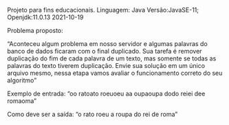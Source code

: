 Projeto para fins educacionais.
Linguagem: Java
Versão:JavaSE-11;
Openjdk:11.0.13 2021-10-19


Problema proposto:

“Aconteceu algum problema em nosso servidor e algumas palavras do banco de dados ficaram
com o final duplicado.
Sua tarefa é remover duplicação do fim de cada palavra de um texto, mas somente se todas as
palavras do texto tiverem duplicação.
Envie sua solução em um único arquivo mesmo, nessa etapa vamos avaliar o funcionamento
correto do seu algoritmo”

Exemplo de entrada: “oo ratoato roeuoeu aa oupaoupa dodo reiei dee romaoma”

Como deve ser a saída: “o rato roeu a roupa do rei de roma”